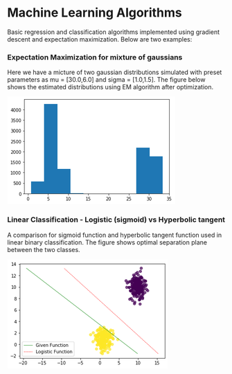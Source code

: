 # Machine Learning Algorithms

Basic regression and classification algorithms implemented using gradient descent and expectation maximization. Below are two examples:

### Expectation Maximization for mixture of gaussians

Here we have a micture of two gaussian distributions simulated with preset parameters as mu = [30.0,6.0] and sigma = [1.0,1.5]. The figure below shows the estimated distributions using EM algorithm after optimization.

![](EM_Gaussian.png)



### Linear Classification - Logistic (sigmoid) vs Hyperbolic tangent 

A comparison for sigmoid function and hyperbolic tangent function used in linear binary classification. The figure shows optimal separation plane between the two classes.


![](LogisticRegressionVsGivenfunction.png)

